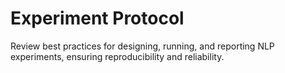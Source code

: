 # Experiment Protocol

Review best practices for designing, running, and reporting NLP experiments, ensuring reproducibility and reliability. 